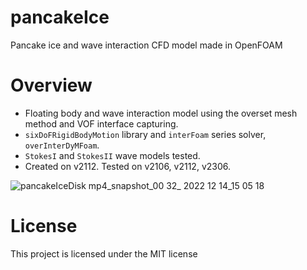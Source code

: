 # pancakeIce
Pancake ice and wave interaction CFD model made in OpenFOAM

# Overview
- Floating body and wave interaction model using the overset mesh method and VOF interface capturing.
- `sixDoFRigidBodyMotion` library and `interFoam` series solver, `overInterDyMFoam`.
- `StokesI` and `StokesII` wave models tested.
- Created on v2112. Tested on v2106, v2112, v2306.

![pancakeIceDisk mp4_snapshot_00 32_ 2022 12 14_15 05 18](https://github.com/user-attachments/assets/62dc5c6e-2439-4660-89dd-abd01f46dbec)

# License
This project is licensed under the MIT license

